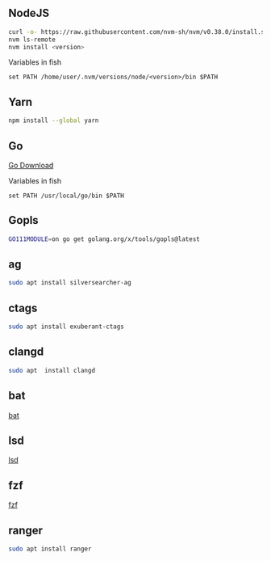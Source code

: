 ## NodeJS 
```sh
curl -o- https://raw.githubusercontent.com/nvm-sh/nvm/v0.38.0/install.sh | bash
nvm ls-remote 
nvm install <version>
```

Variables in fish
```fish
set PATH /home/user/.nvm/versions/node/<version>/bin $PATH
```

## Yarn
```sh
npm install --global yarn
```

## Go 
[Go Download](https://golang.org/dl/)

Variables in fish
```fish
set PATH /usr/local/go/bin $PATH
```

## Gopls 
```sh
GO111MODULE=on go get golang.org/x/tools/gopls@latest
```

## ag
```sh
sudo apt install silversearcher-ag
```

## ctags
```sh
sudo apt install exuberant-ctags
```

## clangd
```sh
sudo apt  install clangd
```

## bat
[bat](https://github.com/sharkdp/bat)


## lsd
[lsd](https://github.com/Peltoche/lsd)


## fzf
[fzf](https://github.com/junegunn/fzf)


## ranger
```sh
sudo apt install ranger
```

